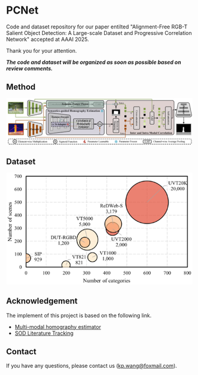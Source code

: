 # PCNet
Code and dataset repository for our paper entilted "Alignment-Free RGB-T Salient Object Detection: A Large-scale Dataset and Progressive Correlation Network" accepted at AAAI 2025.

Thank you for your attention.

***The code and dataset will be organized as soon as possible based on review comments.***


## Method

[![avatar](https://github.com/Angknpng/PCNet/raw/main/Fig/method.png)](https://github.com/Angknpng/PCNet/blob/main/Fig/method.png)


## Dataset

[![avatar](https://github.com/Angknpng/PCNet/raw/main/Fig/dataset2.png)](https://github.com/Angknpng/PCNet/blob/main/Fig/dataset2.png)


## Acknowledgement

The implement of this project is based on the following link.

- [Multi-modal homography estimator](https://github.com/imdumpl78/IHN)
- [SOD Literature Tracking](https://github.com/jiwei0921/SOD-CNNs-based-code-summary-)

## Contact

If you have any questions, please contact us (kp.wang@foxmail.com).
